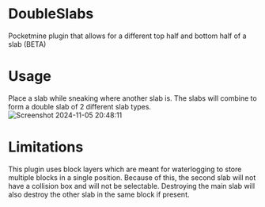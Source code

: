 # DoubleSlabs
Pocketmine plugin that allows for a different top half and bottom half of a slab (BETA)

# Usage
Place a slab while sneaking where another slab is. The slabs will combine to form a double slab of 2 different slab types.
![Screenshot 2024-11-05 20:48:11](https://github.com/user-attachments/assets/47058f29-07cd-4bf4-82f5-fe84827cc331)

# Limitations
This plugin uses block layers which are meant for waterlogging to store multiple blocks in a single position. Because of this, the second slab will not have a collision box and will not be selectable. Destroying the main slab will also destroy the other slab in the same block if present.
